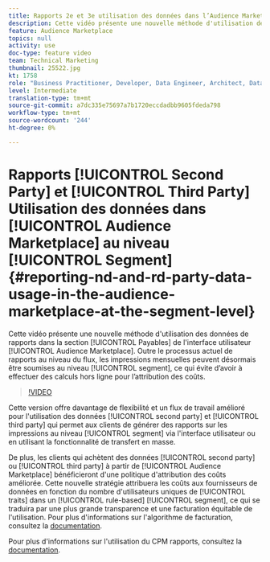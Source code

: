 ```yaml
---
title: Rapports 2e et 3e utilisation des données dans l’Audience Marketplace au niveau du segment
description: Cette vidéo présente une nouvelle méthode d'utilisation des données de rapports dans la section Payables de l'interface utilisateur de l'Audience Marketplace. Outre le processus actuel de rapports au niveau du flux, les impressions mensuelles peuvent désormais être envoyées au niveau du segment, ce qui évite d’avoir à effectuer des calculs hors ligne pour l’attribution des coûts.
feature: Audience Marketplace
topics: null
activity: use
doc-type: feature video
team: Technical Marketing
thumbnail: 25522.jpg
kt: 1758
role: "Business Practitioner, Developer, Data Engineer, Architect, Data Architect, Administrator, Leader"
level: Intermediate
translation-type: tm+mt
source-git-commit: a7dc335e75697a7b1720eccdadbb9605fdeda798
workflow-type: tm+mt
source-wordcount: '244'
ht-degree: 0%

---
```



# Rapports [!UICONTROL Second Party] et [!UICONTROL Third Party] Utilisation des données dans [!UICONTROL Audience Marketplace] au niveau [!UICONTROL Segment] {#reporting-nd-and-rd-party-data-usage-in-the-audience-marketplace-at-the-segment-level}

Cette vidéo présente une nouvelle méthode d&#39;utilisation des données de rapports dans la section [!UICONTROL Payables] de l&#39;interface utilisateur [!UICONTROL Audience Marketplace]. Outre le processus actuel de rapports au niveau du flux, les impressions mensuelles peuvent désormais être soumises au niveau [!UICONTROL segment], ce qui évite d’avoir à effectuer des calculs hors ligne pour l’attribution des coûts.

>[!VIDEO](https://video.tv.adobe.com/v/25522/?quality=12)

Cette version offre davantage de flexibilité et un flux de travail amélioré pour l&#39;utilisation des données [!UICONTROL second party] et [!UICONTROL third party] qui permet aux clients de générer des rapports sur les impressions au niveau [!UICONTROL segment] via l&#39;interface utilisateur ou en utilisant la fonctionnalité de transfert en masse.

De plus, les clients qui achètent des données [!UICONTROL second party] ou [!UICONTROL third party] à partir de [!UICONTROL Audience Marketplace] bénéficieront d&#39;une politique d&#39;attribution des coûts améliorée. Cette nouvelle stratégie attribuera les coûts aux fournisseurs de données en fonction du nombre d&#39;utilisateurs uniques de [!UICONTROL traits] dans un [!UICONTROL rule-based] [!UICONTROL segment], ce qui se traduira par une plus grande transparence et une facturation équitable de l&#39;utilisation. Pour plus d&#39;informations sur l&#39;algorithme de facturation, consultez la [documentation](https://experiencecloud.adobe.com/resources/help/en_US/aam/marketplace_cpm_billing.html).

Pour plus d&#39;informations sur l&#39;utilisation du CPM rapports, consultez la [documentation](https://experiencecloud.adobe.com/resources/help/en_US/aam/t_marketplace_report_cpm_usage.html).